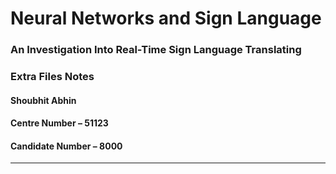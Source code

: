 # Neural Networks and Sign Language
### An Investigation Into Real-Time Sign Language Translating

### Extra Files Notes

#### Shoubhit Abhin
#### Centre Number – 51123
#### Candidate Number – 8000

---
